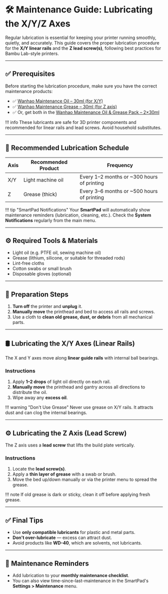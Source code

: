 # 🛠️ Maintenance Guide: Lubricating the X/Y/Z Axes


Regular lubrication is essential for keeping your printer running smoothly, quietly, and accurately. This guide covers the proper lubrication procedure for the **X/Y linear rails** and the **Z lead screw(s)**, following best practices for Bambu Lab-style printers.

---

## ✅ Prerequisites


Before starting the lubrication procedure, make sure you have the correct maintenance products:

- ✅ [Wanhao Maintenance Oil – 30ml (for X/Y)](https://wanhao-europe.com/products/huile-de-maintenance-30ml?variant=51357436936532)
- ✅ [Wanhao Maintenance Grease – 30ml (for Z axis)](https://wanhao-europe.com/products/huile-de-maintenance-30ml?variant=51358517264724)
- ✅ Or, get both in the [Wanhao Maintenance Oil & Grease Pack – 2×30ml](https://wanhao-europe.com/products/huile-de-maintenance-30ml?variant=51358414799188)

!!! info
    These lubricants are safe for 3D printer components and recommended for linear rails and lead screws. Avoid household substitutes.

---

## 🔧 Recommended Lubrication Schedule


| Axis | Recommended Product | Frequency |
|------|---------------------|-----------|
| X/Y  | Light machine oil   | Every 1–2 months or ~300 hours of printing |
| Z    | Grease (thick)      | Every 3–6 months or ~500 hours of printing |

!!! tip "SmartPad Notifications"
    Your **SmartPad** will automatically show maintenance reminders (lubrication, cleaning, etc.). Check the **System Notifications** regularly from the main menu.

---

## ⚙️ Required Tools & Materials


- Light oil (e.g. PTFE oil, sewing machine oil)
- Grease (lithium, silicone, or suitable for threaded rods)
- Lint-free cloths
- Cotton swabs or small brush
- Disposable gloves (optional)

---

## 🧼 Preparation Steps


1. **Turn off** the printer and **unplug** it.
2. **Manually move** the printhead and bed to access all rails and screws.
3. Use a cloth to **clean old grease, dust, or debris** from all mechanical parts.

---

## 🛢️ Lubricating the X/Y Axes (Linear Rails)


The X and Y axes move along **linear guide rails** with internal ball bearings.

### Instructions


1. Apply **1–2 drops** of light oil directly on each rail.
2. **Manually move** the printhead and gantry across all directions to distribute the oil.
3. Wipe away any **excess oil**.

!!! warning "Don't Use Grease"
    Never use grease on X/Y rails. It attracts dust and can clog the internal bearings.

---

## ⚙️ Lubricating the Z Axis (Lead Screw)


The Z axis uses a **lead screw** that lifts the build plate vertically.

### Instructions


1. Locate the **lead screw(s)**.
2. Apply a **thin layer of grease** with a swab or brush.
3. Move the bed up/down manually or via the printer menu to spread the grease.

!!! note
    If old grease is dark or sticky, clean it off before applying fresh grease.

---

## ✅ Final Tips


- Use **only compatible lubricants** for plastic and metal parts.
- **Don't over-lubricate** — excess can attract dust.
- Avoid products like **WD-40**, which are solvents, not lubricants.

---

## 📌 Maintenance Reminders


- Add lubrication to your **monthly maintenance checklist**.
- You can also view time-since-last-maintenance in the SmartPad's
  **Settings > Maintenance** menu.


